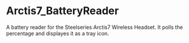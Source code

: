 # Arctis7_BatteryReader
A battery reader for the Steelseries Arctis7 Wireless Headset. It polls the percentage and displayes it as a tray icon.
